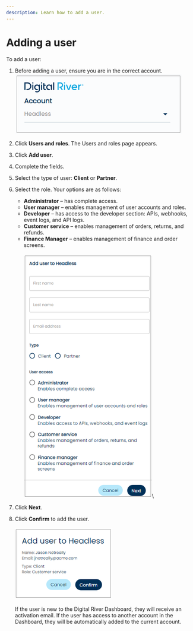```yaml
---
description: Learn how to add a user.
---
```


# Adding a user

To add a user:

1. Before adding a user, ensure you are in the correct account.\
   ![](<../../../../.gitbook/assets/1 adding users - correct account.png>)
2. Click **Users and roles**. The Users and roles page appears.
3. Click **Add user**.
4. Complete the fields.
5. Select the type of user: **Client** or **Partner**.
6. Select the role. Your options are as follows:
   * **Administrator** – has complete access.
   * **User manager** – enables management of user accounts and roles.
   * **Developer** – has access to the developer section: APIs, webhooks, event logs, and API logs.
   * **Customer service** – enables management of orders, returns, and refunds.
   * **Finance Manager** – enables management of finance and order screens.\
     \
     ![](<../../../../.gitbook/assets/2 adding users - user form modal.png>)\

7. Click **Next**.
8. Click **Confirm** to add the user.\
   \
   ![](<../../../../.gitbook/assets/3 adding users - addition confirm.png>)\
   \
   If the user is new to the Digital River Dashboard, they will receive an activation email. If the user has access to another account in the Dashboard, they will be automatically added to the current account.
